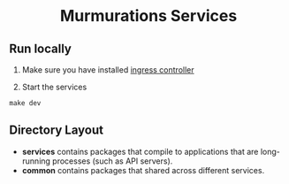 <div align="center">
<br/>
<h1>Murmurations Services</h1>
</div>

## Run locally

1. Make sure you have installed [ingress controller](https://kubernetes.github.io/ingress-nginx/deploy/)

2. Start the services

```
make dev
```

## Directory Layout

* **services** contains packages that compile to applications that are long-running processes (such as API servers).
* **common** contains packages that shared across different services.
